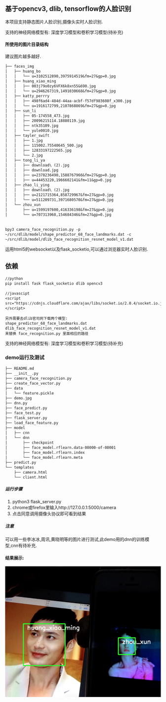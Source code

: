 ## 基于opencv3, dlib, tensorflow的人脸识别
本项目支持静态图片人脸识别,摄像头实时人脸识别.

支持的神经网络模型有: 深度学习模型和卷积学习模型(待补充)

#### 所使用的图片目录结构
建议图片越多越好.
```
├── faces_img
│   ├── huang_bo
│   │   └── u=3102512890,3975914519&fm=27&gp=0.jpg
│   ├── huang_xiao_ming
│   │   ├── 003j79o0zy6VFX6k8xn55&690.jpg
│   │   └── u=2946267319,1491030668&fm=27&gp=0.jpg
│   ├── katty_perrry
│   │   ├── 498f6ad4-484d-44aa-acbf-f57df983608f_x300.jpg
│   │   └── u=1916172799,2107868869&fm=27&gp=0.jpg
│   ├── sun_li
│   │   ├── 05-174558_473.jpg
│   │   ├── 20096215114.18880119.jpg
│   │   ├── ntk35109.jpg
│   │   └── yule0010.jpg
│   ├── tayler_swift
│   │   ├── 1.jpg
│   │   ├── 115002.75540645_500.jpg
│   │   ├── 12833197222565.jpg
│   │   └── 2.jpg
│   ├── tong_li_ya
│   │   ├── download\ (2).jpg
│   │   ├── download.jpg
│   │   ├── u=2378236490,1588767966&fm=27&gp=0.jpg
│   │   ├── u=44453220,1966602141&fm=11&gp=0.jpg
│   ├── zhao_li_ying
│   │   ├── download\ (2).jpg
│   │   ├── u=2121715364,858729967&fm=27&gp=0.jpg
│   │   └── u=511209731,3971680570&fm=27&gp=0.jpg
│   └── zhou_xun
│       ├── u=1599197600,416336198&fm=27&gp=0.jpg
│       └── u=707313968,154684346&fm=27&gp=0.jpg


bpy3 camera_face_recognition.py -p ~/src/dlib/model/shape_predictor_68_face_landmarks.dat -c ~/src/dlib/model/dlib_face_recognition_resnet_model_v1.dat

```


运用html5的websocket以及flask_socketio,可以通过浏览器实时人脸识别.

## 依赖
```
//python
pip install fask flask_socketio dlib opencv3

//javascipt
<script src="https://cdnjs.cloudflare.com/ajax/libs/socket.io/2.0.4/socket.io.js"></script>

另外需要去dlib官司网下载两个模型:
shape_predictor_68_face_landmarks.dat
dlib_face_recognition_resnet_model_v1.dat
来替换 face_recognition.py 里面相应的路径
```

支持的神经网络模型有: 深度学习模型和卷积学习模型(待补充)

### demo运行及测试

```
├── README.md
├── __init__.py
├── camera_face_recognition.py
├── create_face_vector.py
├── data
│   └── feature.pickle
├── demo.jpg
├── dnn.py
├── face_predict.py
├── face_test.py
├── flask_server.py
├── load_face_feature.py
├── model
│   ├── cnn
│   └── dnn
│       ├── checkpoint
│       ├── face_model.rflearn.data-00000-of-00001
│       ├── face_model.rflearn.index
│       └── face_model.rflearn.meta
├── predict.py
└── templates
    ├── camera.html
    └── client.html

```

##### 运行步骤
1. python3 flask_server.py
2. chrome或firefox里输入http://127.0.0.1:5000/camera
3. 点击同意调用摄像头协议即可看到结果

##### 注意
可以用一些李冰冰,周讯,黄晓明等的图片进行测试,此demo用的dnn的训练模型,cnn有待补充.


#### 结果展示:
![实时人脸识别结果](https://github.com/rick00young/machine_learn/blob/master/face_recognition/demo.jpg "实时人脸识别结果")